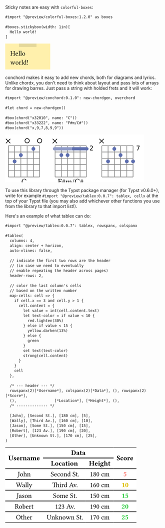 Sticky notes are easy with `colorful-boxes`:

``` typst
#import "@preview/colorful-boxes:1.2.0" as boxes

#boxes.stickybox(width: 1in)[
  Hello world!
]
```
![Example 1](simple-assets/example-1.png)

conchord makes it easy to add new chords, both for diagrams and lyrics.
Unlike chordx, you don't need to think about layout and pass lots of
arrays for drawing barres. Just pass a string with holded frets and it
will work:

``` typst
#import "@preview/conchord:0.1.0": new-chordgen, overchord

#let chord = new-chordgen()

#box(chord("x32010", name: "C"))
#box(chord("x33222", name: "F#m/C#"))
#box(chord("x,9,7,8,9,9"))
```
![Example 2](simple-assets/example-2.png)

To use this library through the Typst package manager (for Typst
v0.6.0+), write for example
`#import "@preview/tablex:0.0.7": tablex, cellx` at the top of your
Typst file (you may also add whichever other functions you use from the
library to that import list!).

Here's an example of what tablex can do:

``` typst
#import "@preview/tablex:0.0.7": tablex, rowspanx, colspanx

#tablex(
  columns: 4,
  align: center + horizon,
  auto-vlines: false,

  // indicate the first two rows are the header
  // (in case we need to eventually
  // enable repeating the header across pages)
  header-rows: 2,

  // color the last column's cells
  // based on the written number
  map-cells: cell => {
    if cell.x == 3 and cell.y > 1 {
      cell.content = {
        let value = int(cell.content.text)
        let text-color = if value < 10 {
          red.lighten(30%)
        } else if value < 15 {
          yellow.darken(13%)
        } else {
          green
        }
        set text(text-color)
        strong(cell.content)
      }
    }
    cell
  },

  /* --- header --- */
  rowspanx(2)[*Username*], colspanx(2)[*Data*], (), rowspanx(2)[*Score*],
  (),                 [*Location*], [*Height*], (),
  /* -------------- */

  [John], [Second St.], [180 cm], [5],
  [Wally], [Third Av.], [160 cm], [10],
  [Jason], [Some St.], [150 cm], [15],
  [Robert], [123 Av.], [190 cm], [20],
  [Other], [Unknown St.], [170 cm], [25],
)
```
![Example 3](simple-assets/example-3.png)